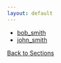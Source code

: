 ```yaml
---
layout: default
---
```

  - [bob_smith](https://github.com/liatrio/wikify/blob/master/content/Bios/bob_smith.pdf)
  - [john_smith](https://github.com/liatrio/wikify/blob/master/content/Bios/john_smith.pdf)

[Back to Sections](/wikify/example)

